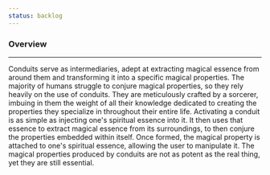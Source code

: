 ```yaml
---
status: backlog
---
```

### Overview  
---  
Conduits serve as intermediaries, adept at extracting magical essence from around them and transforming it into a specific magical properties. The majority of humans struggle to conjure magical properties, so they rely heavily on the use of conduits. They are meticulously crafted by a sorcerer, imbuing in them the weight of all their knowledge dedicated to creating the properties they specialize in throughout their entire life. Activating a conduit is as simple as injecting one's spiritual essence into it. It then uses that essence to extract magical essence from its surroundings, to then conjure the properties embedded within itself. Once formed, the magical property is attached to one's spiritual essence, allowing the user to manipulate it. The magical properties produced by conduits are not as potent as the real thing, yet they are still essential. 